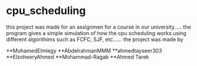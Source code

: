 # cpu_scheduling

this project was made for an assignmen for a course in our university.....
the program gives a simple simulation of how the cpu scheduling works using different algorithims such as FCFC, SJF, etc......
the project was made by 

**MohamedElmlegy
**AbdelrahmanMMM
**ahmedtayseer303
**ElzoheeryAhmed
**Mohammad-Ragab
**Ahmed Tarek
